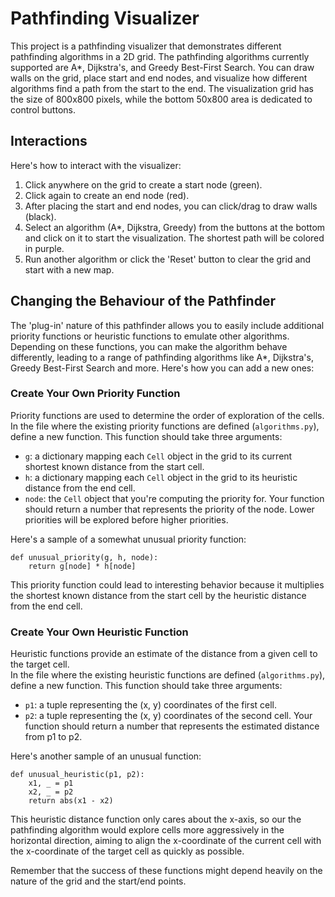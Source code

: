 # Pathfinding Visualizer
This project is a pathfinding visualizer that demonstrates different pathfinding algorithms in a 2D grid. The pathfinding algorithms currently supported are A*, Dijkstra's, and Greedy Best-First Search. You can draw walls on the grid, place start and end nodes, and visualize how different algorithms find a path from the start to the end. The visualization grid has the size of 800x800 pixels, while the bottom 50x800 area is dedicated to control buttons.

## Interactions
Here's how to interact with the visualizer:
1. Click anywhere on the grid to create a start node (green).
2. Click again to create an end node (red).
3. After placing the start and end nodes, you can click/drag to draw walls (black).
4. Select an algorithm (A*, Dijkstra, Greedy) from the buttons at the bottom and click on it to start the visualization. The shortest path will be colored in purple.
6. Run another algorithm or click the 'Reset' button to clear the grid and start with a new map.

## Changing the Behaviour of the Pathfinder
The 'plug-in' nature of this pathfinder allows you to easily include additional priority functions or heuristic functions to emulate other algorithms. Depending on these functions, you can make the algorithm behave differently, leading to a range of pathfinding algorithms like A*, Dijkstra's, Greedy Best-First Search and more. Here's how you can add a new ones:

### Create Your Own Priority Function
Priority functions are used to determine the order of exploration of the cells. <br>
In the file where the existing priority functions are defined (`algorithms.py`), define a new function. This function should take three arguments:
- `g`: a dictionary mapping each `Cell` object in the grid to its current shortest known distance from the start cell.
- `h`: a dictionary mapping each `Cell` object in the grid to its heuristic distance from the end cell.
- `node`: the `Cell` object that you're computing the priority for.
Your function should return a number that represents the priority of the node. Lower priorities will be explored before higher priorities.

Here's a sample of a somewhat unusual priority function:
```
def unusual_priority(g, h, node):
    return g[node] * h[node]
```
This priority function could lead to interesting behavior because it multiplies the shortest known distance from the start cell by the heuristic distance from the end cell.

### Create Your Own Heuristic Function
Heuristic functions provide an estimate of the distance from a given cell to the target cell. <br>
In the file where the existing heuristic functions are defined (`algorithms.py`), define a new function. This function should take three arguments:
- `p1`: a tuple representing the (x, y) coordinates of the first cell.
- `p2`: a tuple representing the (x, y) coordinates of the second cell.
Your function should return a number that represents the estimated distance from p1 to p2. <br>

Here's another sample of an unusual function:
```
def unusual_heuristic(p1, p2):
    x1, _ = p1
    x2, _ = p2
    return abs(x1 - x2)
```
This heuristic distance function only cares about the x-axis, so our the pathfinding algorithm would explore cells more aggressively in the horizontal direction, aiming to align the x-coordinate of the current cell with the x-coordinate of the target cell as quickly as possible. 

Remember that the success of these functions might depend heavily on the nature of the grid and the start/end points. <br>
